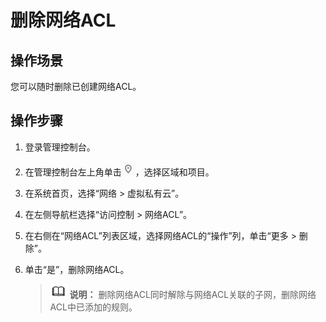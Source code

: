 # 删除网络ACL<a name="vpc_acl_0012"></a>

## 操作场景<a name="section66699152161428"></a>

您可以随时删除已创建网络ACL。

## 操作步骤<a name="section25103352161542"></a>

1.  登录管理控制台。


1.  在管理控制台左上角单击![](figures/icon-region.png)，选择区域和项目。
2.  在系统首页，选择“网络 \> 虚拟私有云”。
3.  在左侧导航栏选择“访问控制 \> 网络ACL”。
4.  在右侧在“网络ACL”列表区域，选择网络ACL的“操作”列，单击“更多 \> 删除”。
5.  单击“是”，删除网络ACL。

    >![](public_sys-resources/icon-note.gif) **说明：** 
    >删除网络ACL同时解除与网络ACL关联的子网，删除网络ACL中已添加的规则。


